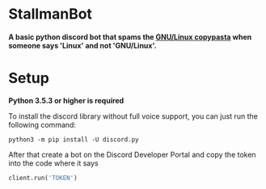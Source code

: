 # StallmanBot
#### A basic python discord bot that spams the [GNU/Linux copypasta](https://wiki.installgentoo.com/index.php/Interjection) when someone says 'Linux' and not 'GNU/Linux'.

# Setup
**Python 3.5.3 or higher is required**

To install the discord library without full voice support, you can just run the following command:

    python3 -m pip install -U discord.py  
After that create a bot on the Discord Developer Portal and copy the token into the code where it says 
```python
client.run('TOKEN')
```
